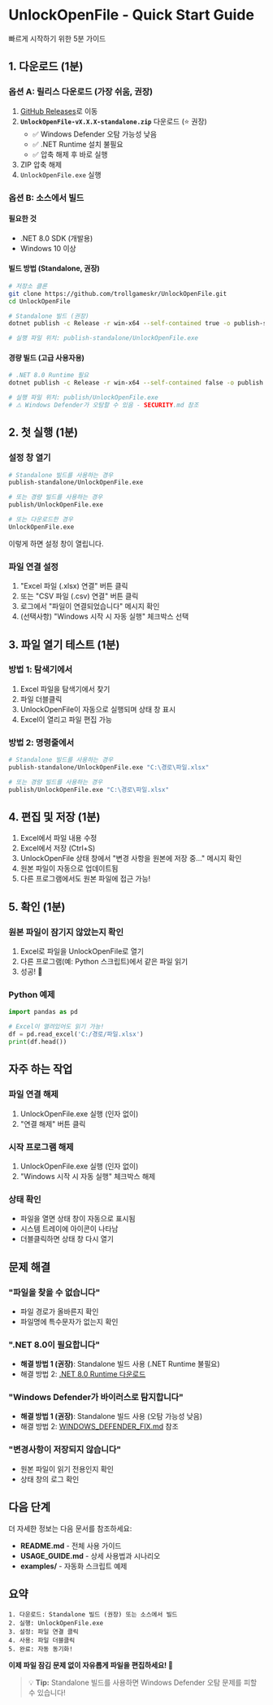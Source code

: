 # UnlockOpenFile - Quick Start Guide

빠르게 시작하기 위한 5분 가이드

## 1. 다운로드 (1분)

### 옵션 A: 릴리스 다운로드 (가장 쉬움, 권장)

1. [GitHub Releases](https://github.com/trollgameskr/UnlockOpenFile/releases/latest)로 이동
2. **`UnlockOpenFile-vX.X.X-standalone.zip`** 다운로드 (⭐ 권장)
   - ✅ Windows Defender 오탐 가능성 낮음
   - ✅ .NET Runtime 설치 불필요
   - ✅ 압축 해제 후 바로 실행
3. ZIP 압축 해제
4. `UnlockOpenFile.exe` 실행

### 옵션 B: 소스에서 빌드

#### 필요한 것
- .NET 8.0 SDK (개발용)
- Windows 10 이상

#### 빌드 방법 (Standalone, 권장)
```bash
# 저장소 클론
git clone https://github.com/trollgameskr/UnlockOpenFile.git
cd UnlockOpenFile

# Standalone 빌드 (권장)
dotnet publish -c Release -r win-x64 --self-contained true -o publish-standalone

# 실행 파일 위치: publish-standalone/UnlockOpenFile.exe
```

#### 경량 빌드 (고급 사용자용)
```bash
# .NET 8.0 Runtime 필요
dotnet publish -c Release -r win-x64 --self-contained false -o publish

# 실행 파일 위치: publish/UnlockOpenFile.exe
# ⚠️ Windows Defender가 오탐할 수 있음 - SECURITY.md 참조
```

## 2. 첫 실행 (1분)

### 설정 창 열기
```bash
# Standalone 빌드를 사용하는 경우
publish-standalone/UnlockOpenFile.exe

# 또는 경량 빌드를 사용하는 경우
publish/UnlockOpenFile.exe

# 또는 다운로드한 경우
UnlockOpenFile.exe
```

이렇게 하면 설정 창이 열립니다.

### 파일 연결 설정
1. "Excel 파일 (.xlsx) 연결" 버튼 클릭
2. 또는 "CSV 파일 (.csv) 연결" 버튼 클릭
3. 로그에서 "파일이 연결되었습니다" 메시지 확인
4. (선택사항) "Windows 시작 시 자동 실행" 체크박스 선택

## 3. 파일 열기 테스트 (1분)

### 방법 1: 탐색기에서
1. Excel 파일을 탐색기에서 찾기
2. 파일 더블클릭
3. UnlockOpenFile이 자동으로 실행되며 상태 창 표시
4. Excel이 열리고 파일 편집 가능

### 방법 2: 명령줄에서
```bash
# Standalone 빌드를 사용하는 경우
publish-standalone/UnlockOpenFile.exe "C:\경로\파일.xlsx"

# 또는 경량 빌드를 사용하는 경우
publish/UnlockOpenFile.exe "C:\경로\파일.xlsx"
```

## 4. 편집 및 저장 (1분)

1. Excel에서 파일 내용 수정
2. Excel에서 저장 (Ctrl+S)
3. UnlockOpenFile 상태 창에서 "변경 사항을 원본에 저장 중..." 메시지 확인
4. 원본 파일이 자동으로 업데이트됨
5. 다른 프로그램에서도 원본 파일에 접근 가능!

## 5. 확인 (1분)

### 원본 파일이 잠기지 않았는지 확인
1. Excel로 파일을 UnlockOpenFile로 열기
2. 다른 프로그램(예: Python 스크립트)에서 같은 파일 읽기
3. 성공! 🎉

### Python 예제
```python
import pandas as pd

# Excel이 열려있어도 읽기 가능!
df = pd.read_excel('C:/경로/파일.xlsx')
print(df.head())
```

## 자주 하는 작업

### 파일 연결 해제
1. UnlockOpenFile.exe 실행 (인자 없이)
2. "연결 해제" 버튼 클릭

### 시작 프로그램 해제
1. UnlockOpenFile.exe 실행 (인자 없이)
2. "Windows 시작 시 자동 실행" 체크박스 해제

### 상태 확인
- 파일을 열면 상태 창이 자동으로 표시됨
- 시스템 트레이에 아이콘이 나타남
- 더블클릭하면 상태 창 다시 열기

## 문제 해결

### "파일을 찾을 수 없습니다"
- 파일 경로가 올바른지 확인
- 파일명에 특수문자가 없는지 확인

### ".NET 8.0이 필요합니다"
- **해결 방법 1 (권장)**: Standalone 빌드 사용 (.NET Runtime 불필요)
- 해결 방법 2: [.NET 8.0 Runtime 다운로드](https://dotnet.microsoft.com/download/dotnet/8.0)

### "Windows Defender가 바이러스로 탐지합니다"
- **해결 방법 1 (권장)**: Standalone 빌드 사용 (오탐 가능성 낮음)
- 해결 방법 2: [WINDOWS_DEFENDER_FIX.md](WINDOWS_DEFENDER_FIX.md) 참조

### "변경사항이 저장되지 않습니다"
- 원본 파일이 읽기 전용인지 확인
- 상태 창의 로그 확인

## 다음 단계

더 자세한 정보는 다음 문서를 참조하세요:

- **README.md** - 전체 사용 가이드
- **USAGE_GUIDE.md** - 상세 사용법과 시나리오
- **examples/** - 자동화 스크립트 예제

## 요약

```
1. 다운로드: Standalone 빌드 (권장) 또는 소스에서 빌드
2. 실행: UnlockOpenFile.exe
3. 설정: 파일 연결 클릭
4. 사용: 파일 더블클릭
5. 완료: 자동 동기화!
```

**이제 파일 잠김 문제 없이 자유롭게 파일을 편집하세요! 🚀**

> 💡 **Tip:** Standalone 빌드를 사용하면 Windows Defender 오탐 문제를 피할 수 있습니다!
